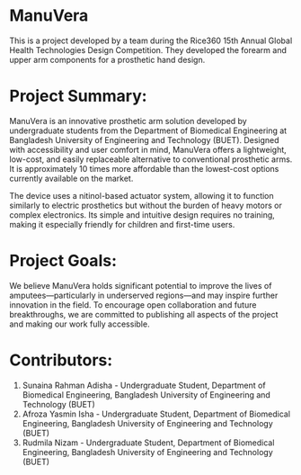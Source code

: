 # ManuVera
This is a project developed by a team during the Rice360 15th Annual Global Health Technologies Design Competition. They developed the forearm and upper arm components for a prosthetic hand design.

# Project Summary:
ManuVera is an innovative prosthetic arm solution developed by undergraduate students from the Department of Biomedical Engineering at Bangladesh University of Engineering and Technology (BUET). Designed with accessibility and user comfort in mind, ManuVera offers a lightweight, low-cost, and easily replaceable alternative to conventional prosthetic arms. It is approximately 10 times more affordable than the lowest-cost options currently available on the market.

The device uses a nitinol-based actuator system, allowing it to function similarly to electric prosthetics but without the burden of heavy motors or complex electronics. Its simple and intuitive design requires no training, making it especially friendly for children and first-time users.

# Project Goals:
We believe ManuVera holds significant potential to improve the lives of amputees—particularly in underserved regions—and may inspire further innovation in the field. To encourage open collaboration and future breakthroughs, we are committed to publishing all aspects of the project and making our work fully accessible.

# Contributors:
1. Sunaina Rahman Adisha -
Undergraduate Student, Department of Biomedical Engineering,
Bangladesh University of Engineering and Technology (BUET)
2. Afroza Yasmin Isha -
Undergraduate Student, Department of Biomedical Engineering,
Bangladesh University of Engineering and Technology (BUET)
3. Rudmila Nizam -
Undergraduate Student, Department of Biomedical Engineering,
Bangladesh University of Engineering and Technology (BUET)
